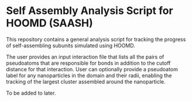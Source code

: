 # Self Assembly Analysis Script for HOOMD (SAASH)

This repository contains a general analysis script for tracking the progress of self-assembling subunits simulated using HOOMD. 

The user provides an input interaction file that lists all the pairs of pseudoatoms that are responsible for bonds in addition to the cutoff distance for that interaction. User can optionally provide a pseudoatom label for any nanoparticles in the domain and their radii, enabling the tracking of the largest cluster assembled around the nanoparticle. 

To be added to later. 
